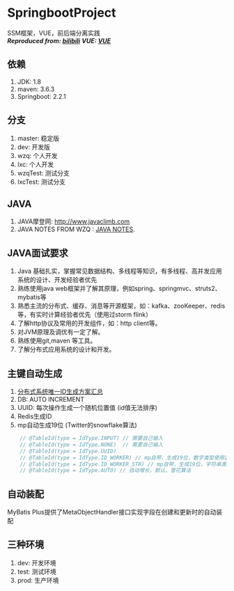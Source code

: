 # SpringbootProject
SSM框架，VUE，前后端分离实践  
***Reproduced from: [bilibili](https://www.bilibili.com/video/BV1y7411y7am?from=search&seid=12705559201586858813)***
***VUE: [VUE](https://www.bilibili.com/video/BV12J411m7MG?from=search&seid=10768844227077221349)***

## 依赖
1. JDK: 1.8
2. maven: 3.6.3
3. Springboot: 2.2.1

## 分支
1. master: 稳定版
2. dev: 开发版
3. wzq: 个人开发
4. lxc: 个人开发
5. wzqTest: 测试分支
6. lxcTest: 测试分支

## JAVA
1. JAVA摩登网: http://www.javaclimb.com
2. JAVA NOTES FROM WZQ : [JAVA NOTES](https://github.com/Alex-Wzq/Notes/tree/master/Interview/Java).

## JAVA面试要求
1. Java 基础扎实，掌握常见数据结构、多线程等知识，有多线程、高并发应用系统的设计、开发经验者优先 
2. 熟练使用java web框架并了解其原理，例如spring、springmvc、struts2、mybatis等 
3. 熟悉主流的分布式、缓存、消息等开源框架，如：kafka、zooKeeper、redis等，有实时计算经验者优先（使用过storm flink） 
4. 了解http协议及常用的开发组件，如：http client等。 
5. 对JVM原理及调优有一定了解。 
6. 熟练使用git,maven 等工具。 
7. 了解分布式应用系统的设计和开发。

## 主键自动生成
1. [分布式系统唯一ID生成方案汇总](https://www.cnblogs.com/haoxinyue/p/5208136.html)
2. DB: AUTO INCREMENT
3. UUID: 每次操作生成一个随机位置值 (id值无法排序)
4. Redis生成ID
5. mp自动生成19位 (Twitter的snowflake算法)
```java
    // @TableId(type = IdType.INPUT) // 需要自己输入
    // @TableId(type = IdType.NONE)  // 需要自己输入
    // @TableId(type = IdType.UUID) 
    // @TableId(type = IdType.ID_WORKER) // mp自带，生成19位，数字类型使用这种策略
    // @TableId(type = IdType.ID_WORKER_STR) // mp自带，生成19位，字符串类型使用这种策略
    // @TableId(type = IdType.AUTO) // 自动增长，默认，雪花算法
```

## 自动装配
MyBatis Plus提供了MetaObjectHandler接口实现字段在创建和更新时的自动装配

## 三种环境
1. dev: 开发环境
2. test: 测试环境
3. prod: 生产环境